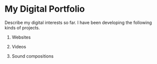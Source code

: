 # My Digital Portfolio

Describe my digital interests so far. I have been developing the following kinds of projects.

1. Websites

1. Videos

1. Sound compositions

